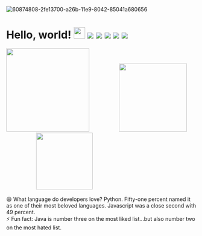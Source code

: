 ![60874808-2fe13700-a26b-11e9-8042-85041a680656](https://user-images.githubusercontent.com/67204309/112773574-28238080-9054-11eb-8a10-88bf0b1a5093.png)


# Hello, world! <img src="https://raw.githubusercontent.com/MartinHeinz/MartinHeinz/master/wave.gif" width="30px">&nbsp;![](https://img.shields.io/badge/💻code-Python-informational?style=flat&logo=#3776AB&logoColor=white&color=2bbc8a)&nbsp;![](https://img.shields.io/badge/💻code-JavaScript-informational?style=flat&logo=<LOGO_NAME>&logoColor=white&color=2bbc8a)&nbsp;![](https://img.shields.io/badge/💻code-C++-informational?style=flat&logo=#00599C&logoColor=white&color=2bbc8a)&nbsp;![](https://img.shields.io/badge/📈tools-PostgreSQL-informational?style=flat&logo=<LOGO_NAME>&logoColor=white&color=2bbc8a)&nbsp;![](https://img.shields.io/badge/📄cloud-DigitalOcean-informational?style=flat&logo=#734F96&logoColor=white&color=2bbc8a)
<img src="https://media.giphy.com/media/zSz2KsgySmfjbb8NJS/giphy.gif" width="220px">&nbsp;&nbsp;&nbsp;&nbsp;&nbsp;&nbsp;&nbsp;&nbsp;&nbsp;&nbsp;&nbsp;&nbsp;&nbsp;&nbsp;&nbsp;&nbsp;&nbsp;&nbsp;&nbsp;&nbsp;<img src="https://media.giphy.com/media/elJQRdWlFb8gPN1T9K/giphy.gif" width="180px"> &nbsp;&nbsp;&nbsp;&nbsp;&nbsp;&nbsp;&nbsp;&nbsp;&nbsp;&nbsp;&nbsp;&nbsp;&nbsp;&nbsp;&nbsp;&nbsp;&nbsp;&nbsp;&nbsp;&nbsp;<img src="https://media.giphy.com/media/9g6UbuoqTFdAI/giphy.gif" width="150px">

😄 What language do developers love? Python. Fifty-one percent named it as one of their most beloved languages. Javascript was a close second with 49 percent.<br>
⚡ Fun fact: Java is number three on the most liked list...but also number two on the most hated list.
<!--
**ManoranjanThakur/ManoranjanThakur** is a ✨ _special_ ✨ repository because its `README.md` (this file) appears on your GitHub profile.

Here are some ideas to get you started:

- 🔭 I’m currently working on ...
- 🌱 I’m currently learning ...
- 👯 I’m looking to collaborate on ...
- 🤔 I’m looking for help with ...
- 💬 Ask me about ...
- 📫 How to reach me: ...
- 😄 Pronouns: ...
- ⚡ Fun fact: ...
img src="https://media.giphy.com/media/PktXhCHFkpkre/giphy.gif" width="150px"
-->


